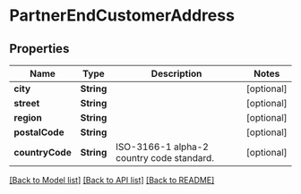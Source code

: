 # PartnerEndCustomerAddress

## Properties
Name | Type | Description | Notes
------------ | ------------- | ------------- | -------------
**city** | **String** |  | [optional] 
**street** | **String** |  | [optional] 
**region** | **String** |  | [optional] 
**postalCode** | **String** |  | [optional] 
**countryCode** | **String** | ISO-3166-1 alpha-2 country code standard. | [optional] 

[[Back to Model list]](../README.md#documentation-for-models) [[Back to API list]](../README.md#documentation-for-api-endpoints) [[Back to README]](../README.md)


